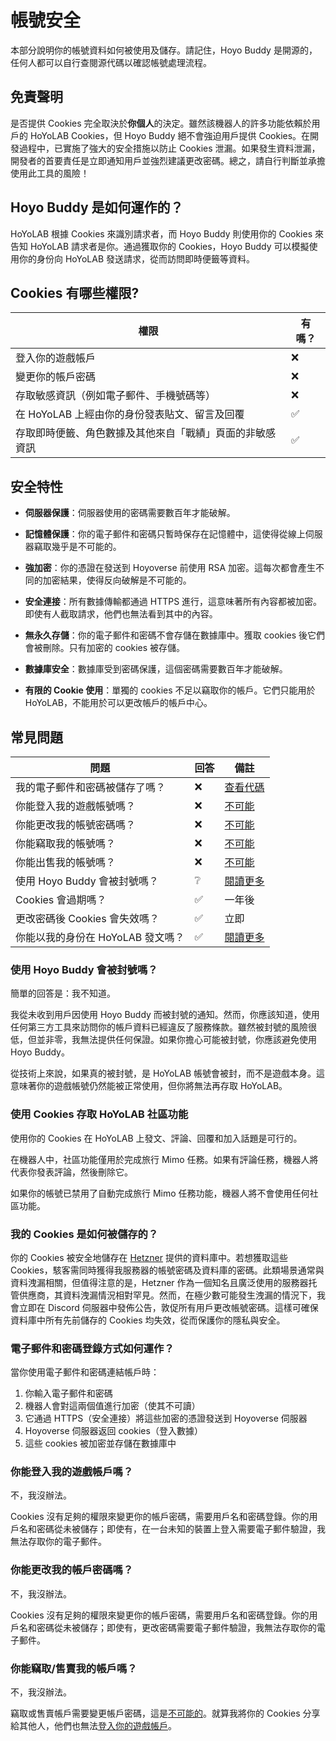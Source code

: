 # 帳號安全

本部分說明你的帳號資料如何被使用及儲存。請記住，Hoyo Buddy 是開源的，任何人都可以自行查閱源代碼以確認帳號處理流程。

## 免責聲明

是否提供 Cookies 完全取決於**你個人**的決定。雖然該機器人的許多功能依賴於用戶的 HoYoLAB Cookies，但 Hoyo Buddy 絕不會強迫用戶提供 Cookies。在開發過程中，已實施了強大的安全措施以防止 Cookies 泄漏。如果發生資料泄漏，開發者的首要責任是立即通知用戶並強烈建議更改密碼。總之，請自行判斷並承擔使用此工具的風險！

## Hoyo Buddy 是如何運作的？

HoYoLAB 根據 Cookies 來識別請求者，而 Hoyo Buddy 則使用你的 Cookies 來告知 HoYoLAB 請求者是你。通過獲取你的 Cookies，Hoyo Buddy 可以模擬使用你的身份向 HoYoLAB 發送請求，從而訪問即時便籤等資料。

## Cookies 有哪些權限?

| 權限 | 有嗎？ |
|---|---|
| 登入你的遊戲帳戶 | ❌ |
| 變更你的帳戶密碼 | ❌ |
| 存取敏感資訊（例如電子郵件、手機號碼等） | ❌ |
| 在 HoYoLAB 上經由你的身份發表貼文、留言及回覆 | ✅ |
| 存取即時便籤、角色數據及其他來自「戰績」頁面的非敏感資訊 | ✅ |

## 安全特性

- **伺服器保護**：伺服器使用的密碼需要數百年才能破解。

- **記憶體保護**：你的電子郵件和密碼只暫時保存在記憶體中，這使得從線上伺服器竊取幾乎是不可能的。

- **強加密**：你的憑證在發送到 Hoyoverse 前使用 RSA 加密。這每次都會產生不同的加密結果，使得反向破解是不可能的。

- **安全連接**：所有數據傳輸都通過 HTTPS 進行，這意味著所有內容都被加密。即使有人截取請求，他們也無法看到其中的內容。

- **無永久存儲**：你的電子郵件和密碼不會存儲在數據庫中。獲取 cookies 後它們會被刪除。只有加密的 cookies 被存儲。

- **數據庫安全**：數據庫受到密碼保護，這個密碼需要數百年才能破解。

- **有限的 Cookie 使用**：單獨的 cookies 不足以竊取你的帳戶。它們只能用於 HoYoLAB，不能用於可以更改帳戶的帳戶中心。

## 常見問題

| 問題 | 回答 | 備註 |
|---|---|---|
| 我的電子郵件和密碼被儲存了嗎？ | ❌ | [查看代碼](https://github.com/seriaati/hoyo-buddy/blob/main/hoyo_buddy/web_app/pages/finish.py) |
| 你能登入我的遊戲帳號嗎？ | ❌ | [不可能](#你能登入我的遊戲帳戶嗎) |
| 你能更改我的帳號密碼嗎？ | ❌ | [不可能](#你能更改我的帳戶密碼嗎) |
| 你能竊取我的帳號嗎？ | ❌ | [不可能](#你能竊取售賣我的帳戶嗎) |
| 你能出售我的帳號嗎？ | ❌ | [不可能](#你能竊取售賣我的帳戶嗎) |
| 使用 Hoyo Buddy 會被封號嗎？ | ❔ | [閱讀更多](#使用-hoyo-buddy-會被封號嗎) |
| Cookies 會過期嗎？ | ✅ | 一年後 |
| 更改密碼後 Cookies 會失效嗎？ | ✅ | 立即 |
| 你能以我的身份在 HoYoLAB 發文嗎？ | ✅ | [閱讀更多](#使用-cookies-存取-hoyolab-社區功能) |

### 使用 Hoyo Buddy 會被封號嗎？

簡單的回答是：我不知道。

我從未收到用戶因使用 Hoyo Buddy 而被封號的通知。然而，你應該知道，使用任何第三方工具來訪問你的帳戶資料已經違反了服務條款。雖然被封號的風險很低，但並非零，我無法提供任何保證。如果你擔心可能被封號，你應該避免使用 Hoyo Buddy。

從技術上來說，如果真的被封號，是 HoYoLAB 帳號會被封，而不是遊戲本身。這意味著你的遊戲帳號仍然能被正常使用，但你將無法再存取 HoYoLAB。

### 使用 Cookies 存取 HoYoLAB 社區功能

使用你的 Cookies 在 HoYoLAB 上發文、評論、回覆和加入話題是可行的。

在機器人中，社區功能僅用於完成旅行 Mimo 任務。如果有評論任務，機器人將代表你發表評論，然後刪除它。

如果你的帳號已禁用了自動完成旅行 Mimo 任務功能，機器人將不會使用任何社區功能。

### 我的 Cookies 是如何被儲存的？

你的 Cookies 被安全地儲存在 [Hetzner](https://www.hetzner.com/) 提供的資料庫中。若想獲取這些 Cookies，駭客需同時獲得我服務器的帳號密碼及資料庫的密碼。此類場景通常與資料洩漏相關，但值得注意的是，Hetzner 作為一個知名且廣泛使用的服務器托管供應商，其資料洩漏情況相對罕見。然而，在極少數可能發生洩漏的情況下，我會立即在 Discord 伺服器中發佈公告，敦促所有用戶更改帳號密碼。這樣可確保資料庫中所有先前儲存的 Cookies 均失效，從而保護你的隱私與安全。

### 電子郵件和密碼登錄方式如何運作？

當你使用電子郵件和密碼連結帳戶時：

1. 你輸入電子郵件和密碼
2. 機器人會對這兩個值進行加密（使其不可讀）
3. 它通過 HTTPS（安全連接）將這些加密的憑證發送到 Hoyoverse 伺服器
4. Hoyoverse 伺服器返回 cookies（登入數據）
5. 這些 cookies 被加密並存儲在數據庫中

### 你能登入我的遊戲帳戶嗎？

不，我沒辦法。

Cookies 沒有足夠的權限來變更你的帳戶密碼，需要用戶名和密碼登錄。你的用戶名和密碼從未被儲存；即使有，在一台未知的裝置上登入需要電子郵件驗證，我無法存取你的電子郵件。

### 你能更改我的帳戶密碼嗎？

不，我沒辦法。

Cookies 沒有足夠的權限來變更你的帳戶密碼，需要用戶名和密碼登錄。你的用戶名和密碼從未被儲存；即使有，更改密碼需要電子郵件驗證，我無法存取你的電子郵件。

### 你能竊取/售賣我的帳戶嗎？

不，我沒辦法。

竊取或售賣帳戶需要變更帳戶密碼，這是[不可能的](#你能更改我的帳戶密碼嗎)。就算我將你的 Cookies 分享給其他人，他們也無法[登入你的遊戲帳戶](#你能登入我的遊戲帳戶嗎)。
